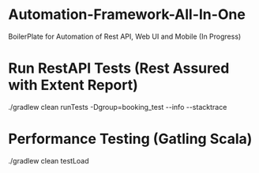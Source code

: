 # Automation-Framework-All-In-One
BoilerPlate for Automation of Rest API, Web UI and Mobile (In Progress)


# Run RestAPI Tests (Rest Assured with Extent Report)

./gradlew clean runTests  -Dgroup=booking_test --info  --stacktrace

# Performance Testing (Gatling Scala)

./gradlew clean testLoad

